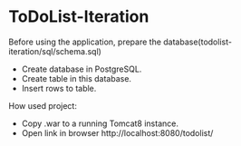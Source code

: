# ToDoList-Iteration

Before using the application, prepare the database(todolist-iteration/sql/schema.sql)
- Create database in PostgreSQL.
- Create table in this database.
- Insert rows to table.

How used project:
- Copy .war to a running Tomcat8 instance.
- Open link in browser http://localhost:8080/todolist/
